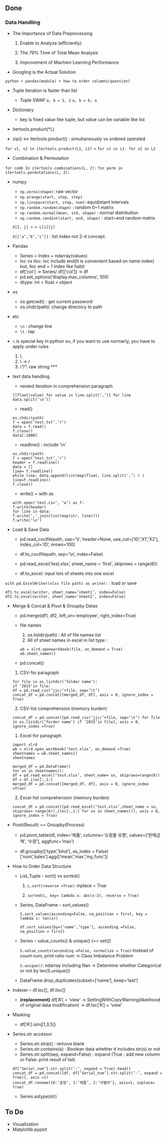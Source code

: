 ## Done

### Data Handling

- The Importance of Data Preprocessing

	1. Enable to Analyze (efficiently)

	2. The 79% Time of Total Mean Analysis

	3. Improvement of Machien Learning Performance

- Googling is the Actual Solution

`python + pandas(module) + how to order columns(question)`

- Tuple Iteration is faster than list

	- Tuple SWAP
`a, b = 1, 2`
`a, b = b, a`

- Dictionary

	- key is fixed value like tuple, but value can be variable like list

- itertools.product(*L)

- zip() <-> itertools.product() : simultaneously vs ordered operated

`for v1, v2 in itertools.product(L1, L2)` = `for v1 in L1: for v2 in L2`

- Combination & Permutation

`for comb In itertools.combinations(L, 2):`
`for perm in itertools.permutations(L, 2):`

- numpy

	- `np.zeros(shape)`: raw vector
	- `np.arange(start, stop, step)`
	- `np.linspace(start, stop, num)`: equidistant intervals
	- `np.random.random(shape)` : random 0~1 matrix
	- `np.random.normal(mean, std, shape)` : normal distribution
	- `np.random.randint(start, end, shape)` : start~end random matrix

	```X[I, j] <-> L[i][j]```
	
	
	```X[[‘a’,’b’,’c’]]``` : list index not 2-d concept

- Pandas

	- Series = Index + ndarray(values)
	- loc vs iloc: loc include end(It is convenient based on name index) but, iloc end + 1 index like habit
	- df[‘col’] -> Series/ df[[‘col’]] -> df
	- pd.set_options(‘display.max_columns’, 100)
	- dtype: int < float < object

- os
	- os.getcwd() : get current password
	- os.chdir(path): change directory to path

- etc

	- `\n` : change line
	- `\t` : tap

- `\` is special key in python so, if you want to use normarly, you have to apply under rules
	1. \\
	2. \ -> /
	3. r”/”: raw string ***

- text data handling

	- nested iteration in comprehension paragraph

	```
	[[float(value) for value in line.split(‘,’)] for line data.split(‘\n’)]
	```

	- read()
	
	```
	os.chdir(path)
	f = open(‘test.txt’,’r’)
	data = f.read()
	f.close()
	data[:1000]
	```

	- readline() : include ‘\n’

	```
	os.chdir(path)
	f = open(‘test.txt’,’r’)
	header = f.readline()
	data = []
	line= f.readline()
	while line: data.append(list(map(float, line.split(‘,’) ) )
	line=f.readline()
	f.close()
	```


	- write() + with as

	```
	with open(‘test.csv’, ‘w’) as f:
	f.write(header)
	for line in data:
	f.write(‘,’.join(list(map(str, line))))
	f.write(‘\n’)
	```

- Load & Save Data

	- pd.read_csv(filepath, sep=’\t’, header=None, use_col=[‘ID’,’X1’,’X2’], index_col=’ID’, nrows=100)

	- df.to_csv(filepath, sep=’\n’, index=False)

	- pd.read_excel(‘test.xlsx’, sheet_name = ‘first’, skiprows = range(6))

	- df.to_excel: input lots of sheets into one excel

`with pd.ExcelWriter(xlsx file path) as writer:` : load or save


`df1.to_excel(writer, sheet_name=’sheet1’, index=False)`
`df2.to_excel(writer, sheet_name=’sheet2’, index=False)`

- Merge & Concat & Pivot & Groupby Datas

	- pd.merge(df1, df2, left_on=’employee’, right_index=True)

	- file names
		1. os.listdir(path) : All of file names list
		2. All of sheet names in excel in list type :
		```
		wb = xlrd.openworkbook(file, on_demand = True)
		wb.sheet_names()
		```

	- pd.concat()

	1. CSV-for paragraph

	```
	for file in os.listdir(‘folder name’):
	if ‘2015’in file:
	df = pd.read_csv(‘jjc/’+file, sep=’\t’)
	concat_df = pd.concat([merged_df, df], axis = 0, ignore_index = True)
	```


	2. CSV-list comprehension (memory burden)

	```
	concat_df = pd.concat([pd.read_csv(‘jjc/’+file, sep=’\t’) for file in os.listdir(‘forder name’) if ‘2015’in file], axis = 0, ignore_index =True)
	```


	1. Excel-for paragraph
	
	```
	import xlrd
	wb = xlrd.open_workbook(‘test.xlsx’, on_demand =True)
	sheetnames = wb.sheet_names()
	sheetnames
	```

	```
	merged_df = pd.DataFrame()
	for sn in sheetnames():
	df = pd.read_excel(‘test.xlsx’, sheet_name= sn, skiprows=range(6))
	df = df.iloc[:,1:]
	merged_df = pd.concat([merged_df, df], axis = 0, ignore_index =True)
	```

	2. Excel-list comprehension (memory burden)

	```
	concat_df = pd.concat([pd.read_excel(‘test.xlsx’,sheet_name = sn, skiprows= range(6)).iloc[:,1:] for sn in sheet_names()], axis = 0, ignore_index = True)
	```

- Pivot(Result) == Groupby(Process)

	- pd.pivot_table(df, index=’제품’, columns=’쇼핑몰 유형’, values=[’판매금액’, ‘수량’], aggfunc=’max’)

	- df.groupby([‘type’,’kind’], as_index = False)[‘num’,’sales’].agg([‘mean’,’max’,’my_func’])

- How to Order Data Structure


	- List_Tuple - sort() vs sorted()


		1. `L.sort(reverse =True)`: inplace = True

	 	2. `sorted(L, key= lambda x: abs(x-3), reverse = True)`


	- Series, DataFrame – sort_values()


		`S.sort_values(ascending=False, na_position = first, key = lambda x: len(x))`
		
		
		`df.sort_values(by=[‘name’,’type’], ascending =False, na_position = first)`


	- Series – value_counts() & unique() (== set())


		`S.value_counts(ascending =False, normalize = True)`:Instead of count num, print ratio num -> Class Imbalance Problem


		`S.unique()`: ndarray including Nan -> Determine whether Categorical or not by len(S.unique())


	- DataFrame.drop_duplicates(subset=[‘name’], keep=’last’)


- Indexer – df.loc[], df.iloc[]

	- **(replacement)** df[‘A’] = ‘view’ -> SettingWithCopyWarning(likelihood of original data modification) -> df.loc[‘A’] = ‘view’

- Masking

	- df[‘A’].isin([1,3,5])

- Series.str accessor

	- Series.str.strip() : remove blank
	- Series.str.contains(s) : Boolean data whether it includes str(s) or not
	- Series.str.split(sep, expand=False) : expand (True : add new column or False: print result of list)

	```
	df[‘Serial_num’].str.split(‘-‘, expand = True).head()
	concat_df = pd.concat([df, df[‘Serial_num’].str.split(‘-‘, expand = True)], axis =1)
	concat_df.rename({0:’공정’, 1:’제품’, 2:’식별자’}, axis=1, inplace= True)
	```

	- Series.astype(str)


## To Do

- Visualization 
- Matplotlib.pyplot
